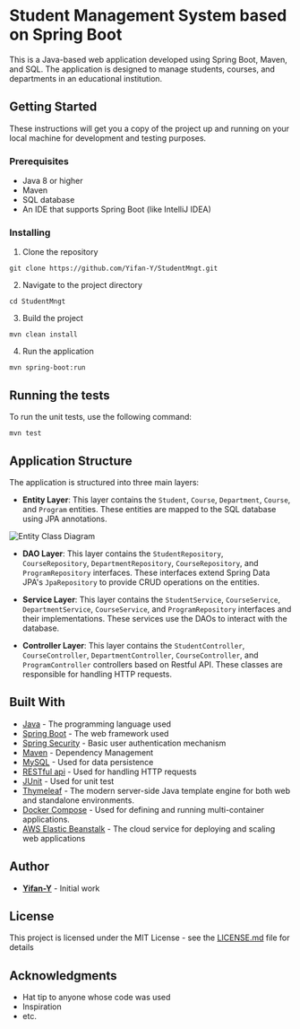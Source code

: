 # Student Management System based on Spring Boot

This is a Java-based web application developed using Spring Boot, Maven, and SQL. The application is designed to manage students, courses, and departments in an educational institution.

## Getting Started

These instructions will get you a copy of the project up and running on your local machine for development and testing purposes.

### Prerequisites

- Java 8 or higher
- Maven
- SQL database
- An IDE that supports Spring Boot (like IntelliJ IDEA)

### Installing

1. Clone the repository
```
git clone https://github.com/Yifan-Y/StudentMngt.git
```
2. Navigate to the project directory
```
cd StudentMngt
```
3. Build the project
```
mvn clean install
```
4. Run the application
```
mvn spring-boot:run
```

## Running the tests

To run the unit tests, use the following command:

```
mvn test
```

## Application Structure

The application is structured into three main layers:

- **Entity Layer**: This layer contains the `Student`, `Course`, `Department`, `Course`, and `Program` entities. These entities are mapped to the SQL database using JPA annotations.

![Entity Class Diagram](https://github.com/Yifan-Y/Student-Management-System-based-on-Spring-Boot/assets/36191021/23a66689-c9c3-4c6a-b824-4b6b1cde6fa6)

- **DAO Layer**: This layer contains the `StudentRepository`, `CourseRepository`, `DepartmentRepository`, `CourseRepository`, and `ProgramRepository` interfaces. These interfaces extend Spring Data JPA's `JpaRepository` to provide CRUD operations on the entities.

- **Service Layer**: This layer contains the `StudentService`, `CourseService`, `DepartmentService`, `CourseService`, and `ProgramRepository` interfaces and their implementations. These services use the DAOs to interact with the database.

- **Controller Layer**: This layer contains the `StudentController`, `CourseController`, `DepartmentController`, `CourseController`, and `ProgramController` controllers based on Restful API. These classes are responsible for handling HTTP requests.

## Built With

- [Java](https://www.java.com/) - The programming language used
- [Spring Boot](https://spring.io/projects/spring-boot) - The web framework used
- [Spring Security](https://spring.io/projects/spring-security) - Basic user authentication mechanism
- [Maven](https://maven.apache.org/) - Dependency Management
- [MySQL](https://www.mysql.com/) - Used for data persistence
- [RESTful api](https://www.redhat.com/en/topics/api/what-is-a-rest-api) - Used for handling HTTP requests
- [JUnit](https://junit.org/) - Used for unit test
- [Thymeleaf](https://www.thymeleaf.org/) - The modern server-side Java template engine for both web and standalone environments.
- [Docker Compose](https://docs.docker.com/compose/) - Used for defining and running multi-container applications.
- [AWS Elastic Beanstalk](https://docs.aws.amazon.com/en_us/elastic-beanstalk/) - The cloud service for deploying and scaling web applications


## Author

- **[Yifan-Y](https://github.com/Yifan-Y)** - Initial work

## License

This project is licensed under the MIT License - see the [LICENSE.md](LICENSE.md) file for details

## Acknowledgments

- Hat tip to anyone whose code was used
- Inspiration
- etc.
